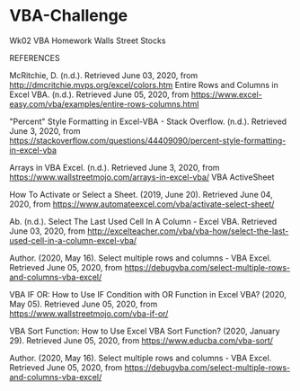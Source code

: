 # VBA-Challenge
Wk02 VBA Homework Walls Street Stocks

REFERENCES

McRitchie, D. (n.d.). Retrieved June 03, 2020, from http://dmcritchie.mvps.org/excel/colors.htm
Entire Rows and Columns in Excel VBA. (n.d.). Retrieved June 05, 2020, from https://www.excel-easy.com/vba/examples/entire-rows-columns.html

"Percent" Style Formatting in Excel-VBA - Stack Overflow. (n.d.). Retrieved June 3, 2020, from https://stackoverflow.com/questions/44409090/percent-style-formatting-in-excel-vba

Arrays in VBA Excel. (n.d.). Retrieved June 3, 2020, from https://www.wallstreetmojo.com/arrays-in-excel-vba/
VBA ActiveSheet 

How To Activate or Select a Sheet. (2019, June 20). Retrieved June 04, 2020, from https://www.automateexcel.com/vba/activate-select-sheet/

Ab. (n.d.). Select The Last Used Cell In A Column - Excel VBA. Retrieved June 03, 2020, from http://excelteacher.com/vba/vba-how/select-the-last-used-cell-in-a-column-excel-vba/

Author. (2020, May 16). Select multiple rows and columns - VBA Excel. Retrieved June 05, 2020, from https://debugvba.com/select-multiple-rows-and-columns-vba-excel/

VBA IF OR: How to Use IF Condition with OR Function in Excel VBA? (2020, May 05). Retrieved June 05, 2020, from https://www.wallstreetmojo.com/vba-if-or/

VBA Sort Function: How to Use Excel VBA Sort Function? (2020, January 29). Retrieved June 05, 2020, from https://www.educba.com/vba-sort/

Author. (2020, May 16). Select multiple rows and columns - VBA Excel. Retrieved June 05, 2020, from https://debugvba.com/select-multiple-rows-and-columns-vba-excel/










